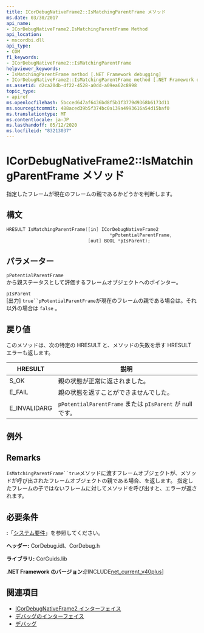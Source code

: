 ```yaml
---
title: ICorDebugNativeFrame2::IsMatchingParentFrame メソッド
ms.date: 03/30/2017
api_name:
- ICorDebugNativeFrame2.IsMatchingParentFrame Method
api_location:
- mscordbi.dll
api_type:
- COM
f1_keywords:
- ICorDebugNativeFrame2::IsMatchingParentFrame
helpviewer_keywords:
- IsMatchingParentFrame method [.NET Framework debugging]
- ICorDebugNativeFrame2::IsMatchingParentFrame method [.NET Framework debugging]
ms.assetid: d2ca20db-df22-4528-a0dd-a09ea62c8998
topic_type:
- apiref
ms.openlocfilehash: 5bcced647af6436bd8f5b1f3779d9368b6173d11
ms.sourcegitcommit: 488aced39b5f374bc0a139a4993616a54d15baf0
ms.translationtype: MT
ms.contentlocale: ja-JP
ms.lasthandoff: 05/12/2020
ms.locfileid: "83213037"
---
```

# <a name="icordebugnativeframe2ismatchingparentframe-method"></a>ICorDebugNativeFrame2::IsMatchingParentFrame メソッド
指定したフレームが現在のフレームの親であるかどうかを判断します。  
  
## <a name="syntax"></a>構文  
  
```cpp  
HRESULT IsMatchingParentFrame([in] ICorDebugNativeFrame2  
                                      *pPotentialParentFrame,  
                              [out] BOOL *pIsParent);  
```  
  
## <a name="parameters"></a>パラメーター  
 `pPotentialParentFrame`  
 から親ステータスとして評価するフレームオブジェクトへのポインター。  
  
 `pIsParent`  
 [出力] `true``pPotentialParentFrame`が現在のフレームの親である場合は。それ以外の場合は `false` 。  
  
## <a name="return-value"></a>戻り値  
 このメソッドは、次の特定の HRESULT と、メソッドの失敗を示す HRESULT エラーも返します。  
  
|HRESULT|説明|  
|-------------|-----------------|  
|S_OK|親の状態が正常に返されました。|  
|E_FAIL|親の状態を返すことができませんでした。|  
|E_INVALIDARG|`pPotentialParentFrame` または `pIsParent` が null です。|  
  
## <a name="exceptions"></a>例外  
  
## <a name="remarks"></a>Remarks  
 `IsMatchingParentFrame``true`メソッドに渡すフレームオブジェクトが、メソッドが呼び出されたフレームオブジェクトの親である場合、を返します。 指定したフレームの子ではないフレームに対してメソッドを呼び出すと、エラーが返されます。  
  
## <a name="requirements"></a>必要条件  
 **:**「[システム要件](../../get-started/system-requirements.md)」を参照してください。  
  
 **ヘッダー:** CorDebug.idl、CorDebug.h  
  
 **ライブラリ:** CorGuids.lib  
  
 **.NET Framework のバージョン:**[!INCLUDE[net_current_v40plus](../../../../includes/net-current-v40plus-md.md)]  
  
## <a name="see-also"></a>関連項目

- [ICorDebugNativeFrame2 インターフェイス](icordebugnativeframe2-interface.md)
- [デバッグのインターフェイス](debugging-interfaces.md)
- [デバッグ](index.md)
